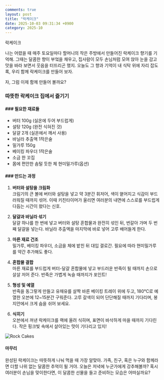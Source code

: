 ```yaml
---
comments: true
layout: post
title: "락케이크"
date: 2025-10-03 09:31:34 +0900
category: 2025-10
---
```


락케이크  
  

나는 어렸을 때 매주 토요일마다 할머니의 작은 주방에서 만들어진 락케이크 향기를 기억해. 그때는 달콤한 향이 부엌을 채우고, 집사람이 모두 손님처럼 모여 앉아 눈을 감고 맛을 바라 보면서 웃음을 터뜨리곤 했지. 오늘도 그 향과 기억이 내 식탁 위에 자리 잡도록, 우리 함께 락케이크를 만들어 보자.  

  

자, 그럼 이제 함께 만들어 볼까요?  

### 따뜻한 락케이크 집에서 즐기기  

#### ### 필요한 재료들  
- 버터 100g (실온에 두어 부드럽게)  
- 설탕 120g (완전 식혀진 것)  
- 달걀 2개 (실온에서 깨서 사용)  
- 바닐라 추출액 1작은술  
- 밀가루 150g  
- 베이킹 파우더 1작은술  
- 소금 한 꼬집  
- 몸에 편안한 솜털 듯한 체 현미밀가루(옵션)  

#### ### 만드는 과정  
1. **버터와 설탕을 크림화**  
   크림기의 큰 볼에 버터와 설탕을 넣고 약 3분간 휘저어, 색이 옅어지고 식감이 부드러워질 때까지 섞어. 이때 키친타이머가 울리면 여러분의 내면에 스스로를 부드럽게 다듬는 시간이 왔다는 신호.  

2. **달걀과 바닐라 섞기**  
   달걀 하나를 한 번에 넣고 버터와 설탕 혼합물과 완전히 섞인 뒤, 번갈아 가며 두 번째 달걀을 넣는다. 바닐라 추출액을 마지막에 바로 넣어 고루 배어들게 한다.  

3. **마른 재료 건조**  
   밀가루, 베이킹 파우더, 소금을 체에 밭친 뒤 대입 결로간. 필요에 따라 현미밀가루를 약간 추가해도 좋다.  

4. **혼합물 결합**  
   마른 재료를 부드럽게 버터-달걀 혼합물에 넣고 부드러운 반죽이 될 때까지 손으로 살살 저어 준다. 반죽은 가볍게 녹슬 때까지가 포인트!  

5. **형성 및 예열**  
   반죽을 동그랗게 만들고 유채유를 살짝 바른 베이킹 트레이 위에 두고, 180℃로 예열한 오븐에 12~15분간 구워준다. 고루 갈색이 되어 단단해질 때까지 기다리며, 봉지안에서 크게 숨을 쉬어 보세요.  

6. **식히기**  
   오븐에서 꺼낸 락케이크를 랙에 올려 식히며, 표면이 바삭하게 마을 때까지 기다린다. 작은 핑크빛 속에서 살아있는 맛이 기다리고 있지!  

![Rock Cakes](https://www.themealdb.com/images/media/meals/tqrrsq1511723764.jpg)  

#### 마무리  
완성된 락케이크는 따뜻하게 나눠 먹을 때 가장 알맞아. 가족, 친구, 혹은 누구와 함께라면 더할 나위 없는 달콤한 추억이 될 거야. 오늘은 저녁에 누군가에게 강추해볼까? 혹시 여러분이 손님을 맞이한다면, 이 달콤한 선물을 들고 준비하는 모습은 어떠실까요?